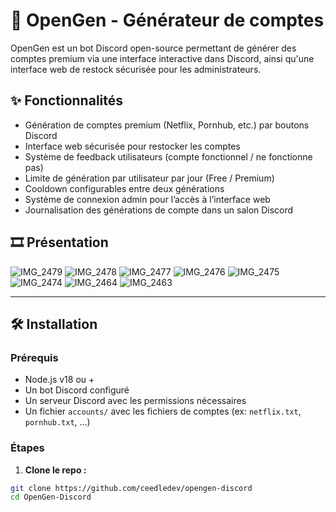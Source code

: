 # 🎁 OpenGen - Générateur de comptes

OpenGen est un bot Discord open-source permettant de générer des comptes premium via une interface interactive dans Discord, ainsi qu'une interface web de restock sécurisée pour les administrateurs.

## ✨ Fonctionnalités

- Génération de comptes premium (Netflix, Pornhub, etc.) par boutons Discord
- Interface web sécurisée pour restocker les comptes
- Système de feedback utilisateurs (compte fonctionnel / ne fonctionne pas)
- Limite de génération par utilisateur par jour (Free / Premium)
- Cooldown configurables entre deux générations
- Système de connexion admin pour l’accès à l’interface web
- Journalisation des générations de compte dans un salon Discord

## 🎞️ Présentation

![IMG_2479](https://github.com/user-attachments/assets/0ae47c82-3eac-41fe-a44e-6e789878fd23)
![IMG_2478](https://github.com/user-attachments/assets/fdb78359-69f1-45b2-baae-019efa7a39f0)
![IMG_2477](https://github.com/user-attachments/assets/01eafc5c-f03f-4322-9334-0a47904181fe)
![IMG_2476](https://github.com/user-attachments/assets/b941a7f5-4f8d-42ad-8bf7-64fdef77c2f5)
![IMG_2475](https://github.com/user-attachments/assets/288d776e-5453-4702-996b-f2b299f1c217)
![IMG_2474](https://github.com/user-attachments/assets/21fd0201-be10-4c1c-bbc3-dfd955bbed47)
![IMG_2464](https://github.com/user-attachments/assets/8c72ff56-e6a3-49be-856a-ce154adf1d2a)
![IMG_2463](https://github.com/user-attachments/assets/c3fb8125-80c3-409b-97af-91f51de5aa54)


---

## 🛠️ Installation

### Prérequis

- Node.js v18 ou +
- Un bot Discord configuré
- Un serveur Discord avec les permissions nécessaires
- Un fichier `accounts/` avec les fichiers de comptes (ex: `netflix.txt`, `pornhub.txt`, ...)

### Étapes

1. **Clone le repo :**
```bash
git clone https://github.com/ceedledev/opengen-discord
cd OpenGen-Discord
